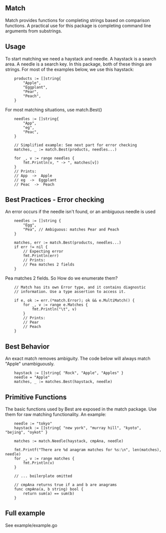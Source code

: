 ## Match
Match provides functions for completing strings based on comparison functions. A practical use for this package is completing command line arguments from substrings. 

## Usage
To start matching we need a haystack and needle. A haystack is a search area. A needle is a search key. In this package, both of these things are strings. For most of the examples below, we use this haystack:
```
	products := []string{
		"Apple",
		"Eggplant",
		"Pear",
		"Peach",
	}
```
For most matching situations, use match.Best()

```
	needles := []string{
		"App",
		"eg",
		"Peac",
	}

	// Simplified example: See next part for error checking
	matches, _ := match.Best(products, needles...)

	for _, v := range needles {
		fmt.Println(v, " -> ", matches[v])
	}
	// Prints:
	// App  ->  Apple
	// eg  ->  Eggplant
	// Peac  ->  Peach

```

## Best Practices - Error checking
An error occurs if the needle isn't found, or an ambiguous needle is used

```
	needles := []string {
		"Egg",
		"Pea", // Ambiguous: matches Pear and Peach
	}

	matches, err := match.Best(products, needles...)
	if err != nil {
		// Expecting error
		fmt.Println(err)
		// Prints:
		// Pea matches 2 fields
	}
```

Pea matches 2 fields. So How do we enumerate them?
```
	// Match has its own Error type, and it contains diagnostic
	// information. Use a type assertion to access it.

	if e, ok := err.(*match.Error); ok && e.MultiMatch() {
		for _, v := range e.Matches {
			fmt.Println("\t", v)
		}
		// Prints:
		// Pear
		// Peach
	}

```

## Best Behavior
An exact match removes ambiguity. The code below will always match "Apple" unambiguously.
```
	haystack := []string{ "Rock", "Apple", "Apples" }
	needle = "Apple"
	matches, _ := matches.Best(haystack, needle)
```

## Primitive Functions
The basic functions used by Best are exposed in the match package. Use them for raw matching functionality. An example:
```
	needle := "tokyo"
	haystack := []string{ "new york", "murray hill", "kyoto", "bejing", "oykot" }
	
	matches := match.Needle(haystack, cmpAna, needle)

	fmt.Printf("There are %d anagram matches for %s:\n", len(matches), needle)
	for _, v := range matches {
		fmt.Println(v)
	}

	// ... boilerplate omitted

	// cmpAna returns true if a and b are anagrams
	func cmpAna(a, b string) bool {
		return sum(a) == sum(b)
	}

```

## Full example
See example/example.go